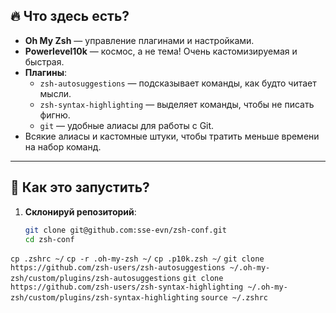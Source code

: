 ## 🔥 Что здесь есть?  

- **Oh My Zsh** — управление плагинами и настройками.  
- **Powerlevel10k** — космос, а не тема! Очень кастомизируемая и быстрая.  
- **Плагины**:  
  - `zsh-autosuggestions` — подсказывает команды, как будто читает мысли.  
  - `zsh-syntax-highlighting` — выделяет команды, чтобы не писать фигню.  
  - `git` — удобные алиасы для работы с Git.  
- Всякие алиасы и кастомные штуки, чтобы тратить меньше времени на набор команд.

---

## 🚀 Как это запустить?  

1. **Склонируй репозиторий**:  
   ```bash
   git clone git@github.com:sse-evn/zsh-conf.git
   cd zsh-conf
```cp .zshrc ~/```
```cp -r .oh-my-zsh ~/```
```cp .p10k.zsh ~/```
```git clone https://github.com/zsh-users/zsh-autosuggestions ~/.oh-my-zsh/custom/plugins/zsh-autosuggestions```
```git clone https://github.com/zsh-users/zsh-syntax-highlighting ~/.oh-my-zsh/custom/plugins/zsh-syntax-highlighting```
```source ~/.zshrc```
